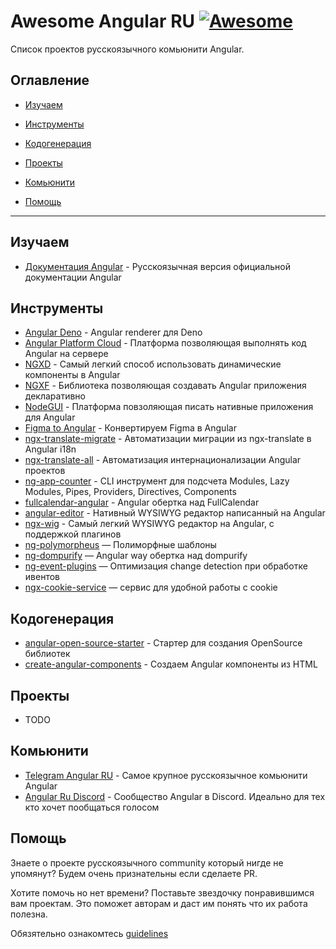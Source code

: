 # Awesome Angular RU [![Awesome](https://awesome.re/badge.svg)]()

Список проектов русскоязычного комьюнити Angular.

## Оглавление

- [Изучаем](#изучаем)

- [Инструменты](#инструменты)

- [Кодогенерация](#кодогенерация)

- [Проекты](#проекты)

- [Комьюнити](#комьюнити)

- [Помощь](#помощь)

---

## Изучаем

- [Документация Angular](https://angular24.ru/) - Русскоязычная версия официальной документации Angular

## Инструменты

- [Angular Deno](https://github.com/alosaur/angular_deno) - Angular renderer для Deno
- [Angular Platform Cloud](https://github.com/thekiba/angular-platform-cloud) - Платформа позволяющая выполнять код Angular на сервере
- [NGXD](https://github.com/IndigoSoft/ngxd) - Самый легкий способ использовать динамические компоненты в Angular
- [NGXF](https://github.com/ngxf/platform) - Библиотека позволяющая создавать Angular приложения декларативно
- [NodeGUI](https://github.com/irustm/angular-nodegui) - Платформа повзоляющая писать нативные приложения для Angular
- [Figma to Angular](https://github.com/irustm/figma-to-angular) - Конвертируем Figma в Angular
- [ngx-translate-migrate](https://github.com/irustm/ngx-translate-migrate) - Автоматизации миграции из ngx-translate в Angular i18n
- [ngx-translate-all](https://github.com/irustm/ngx-translate-all) - Автоматизация интернационализации Angular проектов
- [ng-app-counter](https://github.com/irustm/ng-app-counter) - CLI инструмент для подсчета Modules, Lazy Modules, Pipes, Providers, Directives, Components
- [fullcalendar-angular](https://github.com/fullcalendar/fullcalendar-angular) - Angular обертка над FullCalendar
- [angular-editor](https://github.com/kolkov/angular-editor) - Нативный WYSIWYG редактор написанный на Angular
- [ngx-wig](https://github.com/stevermeister/ngx-wig) - Самый легкий WYSIWYG редактор на Angular, с поддержкой плагинов
- [ng-polymorpheus](https://github.com/TinkoffCreditSystems/ng-polymorpheus) — Полиморфные шаблоны
- [ng-dompurify](https://github.com/TinkoffCreditSystems/ng-dompurify) — Angular way обертка над dompurify
- [ng-event-plugins](https://github.com/TinkoffCreditSystems/ng-event-plugins) — Оптимизация change detection при обработке ивентов
- [ngx-cookie-service](https://github.com/stevermeister/ngx-cookie-service) — сервис для удобной работы с cookie

## Кодогенерация

- [angular-open-source-starter](https://github.com/TinkoffCreditSystems/angular-open-source-starter) - Стартер для создания OpenSource библиотек
- [create-angular-components](https://github.com/obenjiro/create-angular-components) - Создаем Angular компоненты из HTML

## Проекты

- TODO

## Комьюнити

- [Telegram Angular RU](https://t.me/angular_ru) - Самое крупное русскоязычное комьюнити Angular
- [Angular Ru Discord](https://discord.gg/GWBZgDE) - Сообщество Angular в Discord. Идеально для тех кто хочет пообщаться голосом

## Помощь

Знаете о проекте русскоязычного community который нигде не упомянут? Будем очень признательны если cделаете PR.

Хотите помочь но нет времени? Поставьте звездочку понравившимся вам проектам. Это поможет авторам и даст им понять что их работа полезна.

Обязятельно ознакомтесь [guidelines](CONTRIBUTING.md)
